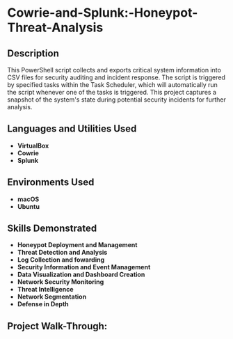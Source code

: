 # Cowrie-and-Splunk:-Honeypot-Threat-Analysis
<h2>Description</h2>
This PowerShell script collects and exports critical system information into CSV files for security auditing and incident response. The script is triggered by specified tasks within the Task Scheduler, which will automatically run the script whenever one of the tasks is triggered. This project captures a snapshot of the system's state during potential security incidents for further analysis. 
<br />


<h2>Languages and Utilities Used</h2>

- <b>VirtualBox</b> 
- <b>Cowrie</b>
- <b>Splunk</b>

<h2>Environments Used</h2>

- <b>macOS</b>
- <b>Ubuntu</b>

<h2>Skills Demonstrated</h2>

- <b>Honeypot Deployment and Management</b>
- <b>Threat Detection and Analysis</b>
- <b>Log Collection and fowarding</b>
- <b>Security Information and Event Management</b>
- <b>Data Visualization and Dashboard Creation</b>
- <b>Network Security Monitoring</b>
- <b>Threat Intelligence</b>
- <b>Network Segmentation</b>
- <b>Defense in Depth</b>

<h2>Project Walk-Through:</h2>

<!--
<p align="center">
The Complete Script:<br />
<img src="https://github.com/AndresPineda-CySec/PowerShell-Incident-Response-Script/blob/main/images/Full.png?raw=true" height="200%" width="200%"/> <br />
<br />
<br />
<h3 align="center">Script Walk-Through:</h3>
<p align="center">
Lines 1-5:<br />
<img src="https://github.com/AndresPineda-CySec/PowerShell-Incident-Response-Script/blob/main/images/L1.png?raw=true" height="200%" width="200%"/> <br />
Lines 1 and 4 create variables to store the directory paths, simplifying the script by referencing these paths later. Line 3 defines how the folder inside "IR_Reports" will be named using a timestamp. Line 5 then creates the folder at the specified path, ensuring it is a directory, and uses the command "-Force" to overwrite or create the folder no matter what.
<br />
--!>
